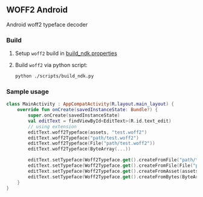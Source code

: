 ## WOFF2 Android

Android woff2 typeface decoder

### Build
1. Setup `woff2` build in [build_ndk.properties](./scripts/build_ndk.properties)

2. Build `woff2` via python script:

    ```bash
    python ./scripts/build_ndk.py
    ```

### Sample usage

```kotlin
class MainActivity : AppCompatActivity(R.layout.main_layout) {
    override fun onCreate(savedInstanceState: Bundle?) {
        super.onCreate(savedInstanceState)
        val editText = findViewById<EditText>(R.id.text_edit)
        // using extension
        editText.woff2Typeface(assets, "test.woff2")
        editText.woff2Typeface("path/test.woff2")
        editText.woff2Typeface(File("path/test.woff2"))
        editText.woff2Typeface(ByteArray(...))

        editText.setTypeface(Woff2Typeface.get().createFromFile("path/test.woff2"))
        editText.setTypeface(Woff2Typeface.get().createFromFile(File("path/test.woff2")))
        editText.setTypeface(Woff2Typeface.get().createFromAsset(assets, "test.woff2"))
        editText.setTypeface(Woff2Typeface.get().createFromBytes(ByteArray(...)))
    }
}
```